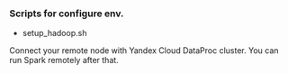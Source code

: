 ### Scripts for configure env.

* setup_hadoop.sh

Connect your remote node with Yandex Cloud DataProc cluster. You can run Spark remotely after that.
